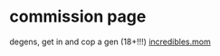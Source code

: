 # commission page

degens, get in and cop a gen (18+!!!) [incredibles.mom](https://incredibles.mom)
